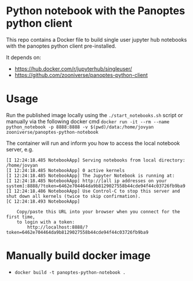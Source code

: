 # Python notebook with the Panoptes python client

This repo contains a Docker file to build single user jupyter hub notebooks with the panoptes python client pre-installed.

It depends on:
+ https://hub.docker.com/r/jupyterhub/singleuser/
+ https://github.com/zooniverse/panoptes-python-client

# Usage
Run the published image locally using the `./start_notebooks.sh` script
or manually via the following docker cmd
`docker run -it --rm --name python_notebook -p 8888:8888 -v $(pwd)/data:/home/jovyan zooniverse/panoptes-python-notebook`

The container will run and inform you how to access the local notebook server, e.g.
```
[I 12:24:18.485 NotebookApp] Serving notebooks from local directory: /home/jovyan
[I 12:24:18.485 NotebookApp] 0 active kernels
[I 12:24:18.485 NotebookApp] The Jupyter Notebook is running at:
[I 12:24:18.485 NotebookApp] http://[all ip addresses on your system]:8888/?token=6462e704464da9b8129027558b44cde94f44c03726fb9ba9
[I 12:24:18.486 NotebookApp] Use Control-C to stop this server and shut down all kernels (twice to skip confirmation).
[C 12:24:18.493 NotebookApp]

    Copy/paste this URL into your browser when you connect for the first time,
    to login with a token:
        http://localhost:8888/?token=6462e704464da9b8129027558b44cde94f44c03726fb9ba9
```

# Manually build docker image
+ `docker build -t panoptes-python-notebook .`
